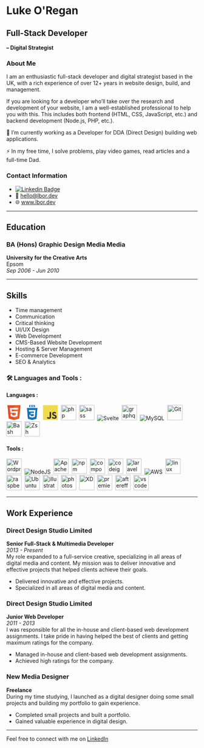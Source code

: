 # Luke O'Regan

## Full-Stack Developer  
**– Digital Strategist**

### About Me


I am an enthusiastic full-stack developer and digital strategist based in the UK, with a rich experience of over 12+ years in website design, build, and management.

If you are looking for a developer who’ll take over the research and development of your website, I am a well-established professional to help you with this. This includes both frontend (HTML, CSS, JavaScript, etc.) and backend development (Node.js, PHP, etc.).

🔭 I’m currently working as a Developer for DDA (Direct Design) building web applications.

⚡ In my free time, I solve problems, play video games, read articles and a full-time Dad.

### Contact Information
-  [![Linkedin Badge](https://img.shields.io/badge/-lukeoregan-blue?style=flat&logo=Linkedin&logoColor=white)](https://www.linkedin.com/in/lukeoregan/)
-  📧 [hello@lbor.dev](mailto:hello@lbor.dev)
-  🌐 <a href="https://lbor.dev" target="_blank">www.lbor.dev</a>

---

## Education

### BA (Hons) Graphic Design Media Media
**University for the Creative Arts**  
Epsom  
_Sep 2006 - Jun 2010_

---

## Skills

-  Time management
-  Communication
-  Critical thinking
-  UI/UX Design
-  Web Development
-  CMS-Based Website Development
-  Hosting & Server Management
-  E-commerce Development
-  SEO & Analytics

### :hammer_and_wrench: Languages and Tools :

#### Languages :

<div>
  <img src="https://github.com/devicons/devicon/blob/master/icons/html5/html5-original.svg" title="HTML5" alt="HTML" width="40" height="40"/>&nbsp;
  <img src="https://github.com/devicons/devicon/blob/master/icons/css3/css3-plain-wordmark.svg"  title="CSS3" alt="CSS" width="40" height="40"/>&nbsp;
  <img src="https://github.com/devicons/devicon/blob/master/icons/javascript/javascript-original.svg" title="JavaScript" alt="JavaScript" width="40" height="40"/>&nbsp;
  <img src="https://cdn.jsdelivr.net/gh/devicons/devicon@latest/icons/php/php-original.svg" title="php" **alt="php" width="40" height="40"/>&nbsp;
  <img src="https://cdn.jsdelivr.net/gh/devicons/devicon/icons/sass/sass-original.svg" title="sass" **alt="sass" width="40" height="40"/>&nbsp;
  <img src="https://cdn.jsdelivr.net/gh/devicons/devicon@latest/icons/svelte/svelte-original.svg" title="Svelte" alt="Svelte" width="40" height="40"/>&nbsp;
  <img src="https://cdn.jsdelivr.net/gh/devicons/devicon/icons/graphql/graphql-plain.svg" title="graphql" **alt="graphql" width="40" height="40"/>&nbsp;
  <img src="https://cdn.jsdelivr.net/gh/devicons/devicon/icons/mysql/mysql-original.svg" title="MySQL"  alt="MySQL" width="40" height="40"/>&nbsp;
  <img src="https://cdn.jsdelivr.net/gh/devicons/devicon/icons/git/git-original.svg" title="Git" **alt="Git" width="40" height="40"/>&nbsp;
  <img src="https://cdn.jsdelivr.net/gh/devicons/devicon/icons/bash/bash-original.svg" title="Bash" **alt="Bash" width="40" height="40"/>&nbsp;
  <img src="https://cdn.jsdelivr.net/gh/devicons/devicon@latest/icons/ohmyzsh/ohmyzsh-original.svg" title="Zsh" **alt="Zsh" width="40" height="40"/>&nbsp;
</div>

#### Tools :

<div>
  <img src="https://cdn.jsdelivr.net/gh/devicons/devicon/icons/wordpress/wordpress-plain.svg" title="Wordpress" **alt="Wordpress" width="40" height="40"/>&nbsp;
  <img src="https://cdn.jsdelivr.net/gh/devicons/devicon/icons/nodejs/nodejs-original.svg" title="NodeJS" alt="NodeJS" width="40" height="40"/>&nbsp;
  <img src="https://cdn.jsdelivr.net/gh/devicons/devicon/icons/apache/apache-original.svg" title="Apache" **alt="Apache" width="40" height="40"/>&nbsp;
  <img src="https://cdn.jsdelivr.net/gh/devicons/devicon/icons/npm/npm-original-wordmark.svg" title="npm" **alt="npm" width="40" height="40"/>&nbsp;
  <img src="https://cdn.jsdelivr.net/gh/devicons/devicon/icons/composer/composer-original.svg" title="composer" **alt="composer" width="40" height="40"/>&nbsp;
  <img src="https://cdn.jsdelivr.net/gh/devicons/devicon/icons/codeigniter/codeigniter-plain.svg" title="codeigniter" **alt="codeigniter" width="40" height="40"/>&nbsp;
  <img src="https://cdn.jsdelivr.net/gh/devicons/devicon@latest/icons/laravel/laravel-original.svg" title="laravel" **alt="laravel" width="40" height="40"/>&nbsp;
  <img src="https://cdn.jsdelivr.net/gh/devicons/devicon@latest/icons/amazonwebservices/amazonwebservices-plain-wordmark.svg" title="AWS" alt="AWS" width="40" height="40"/>&nbsp;
  <img src="https://cdn.jsdelivr.net/gh/devicons/devicon/icons/linux/linux-original.svg" title="linux" **alt="linux" width="40" height="40"/>&nbsp;
  <img src="https://cdn.jsdelivr.net/gh/devicons/devicon/icons/raspberrypi/raspberrypi-original.svg" title="raspberrypi" **alt="raspberrypi" width="40" height="40"/>&nbsp;
  <img src="https://cdn.jsdelivr.net/gh/devicons/devicon@latest/icons/ubuntu/ubuntu-original.svg" title="Ubuntu" **alt="Ubuntu" width="40" height="40"/>&nbsp;
  <img src="https://cdn.jsdelivr.net/gh/devicons/devicon/icons/illustrator/illustrator-plain.svg" title="illustrator" **alt="illustrator" width="40" height="40"/>&nbsp;
  <img src="https://cdn.jsdelivr.net/gh/devicons/devicon/icons/photoshop/photoshop-plain.svg" title="photoshop" **alt="photoshop" width="40" height="40"/>&nbsp;
  <img src="https://cdn.jsdelivr.net/gh/devicons/devicon/icons/xd/xd-plain.svg" title="XD" **alt="XD" width="40" height="40"/>&nbsp;
  <img src="https://cdn.jsdelivr.net/gh/devicons/devicon/icons/premierepro/premierepro-plain.svg" title="premierepro" **alt="premierepro" width="40" height="40"/>&nbsp;
  <img src="https://cdn.jsdelivr.net/gh/devicons/devicon/icons/aftereffects/aftereffects-plain.svg" title="aftereffects" **alt="aftereffects" width="40" height="40"/>&nbsp;
  <img src="https://cdn.jsdelivr.net/gh/devicons/devicon/icons/vscode/vscode-original.svg" title="vscode" **alt="vscode" width="40" height="40"/>&nbsp;
</div>

---

## Work Experience

### Direct Design Studio Limited
**Senior Full-Stack & Multimedia Developer**  
_2013 - Present_  
My role expanded to a full-service creative, specializing in all areas of digital media and content. My mission was to deliver innovative and effective projects that helped clients achieve their goals.
-  Delivered innovative and effective projects.
-  Specialized in all areas of digital media and content.

### Direct Design Studio Limited
**Junior Web Developer**  
_2011 - 2013_  
I was responsible for all the in-house and client-based web development assignments. I take pride in having helped the best of clients and getting maximum ratings for the company.
-  Managed in-house and client-based web development assignments.
-  Achieved high ratings for the company.

### New Media Designer
**Freelance**  
During my time studying, I launched as a digital designer doing some small projects and building my portfolio to gain experience.
-  Completed small projects and built a portfolio.
-  Gained valuable experience in digital design.

---

Feel free to connect with me on <a href="https://www.linkedin.com" target="_blank">LinkedIn</a>
